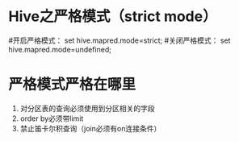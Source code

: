 # Hive之严格模式（strict mode）

#开启严格模式：
 set hive.mapred.mode=strict;
#关闭严格模式：
 set hive.mapred.mode=undefined;
 
# 严格模式严格在哪里
 1. 对分区表的查询必须使用到分区相关的字段
 2. order by必须带limit
 3. 禁止笛卡尔积查询（join必须有on连接条件）